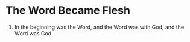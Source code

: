 # The Word Became Flesh
1. In the beginning was the Word, and the Word was with God, and the Word was God.